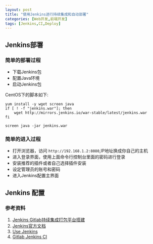```yaml
---
layout: post
title: "使用Jenkins进行持续集成和自动部署"
categories: [Web开发,前端开发]
tags: [Jenkins,CI,Deploy]
---
```


## Jenkins部署

### 简单的部署过程

+ 下载Jenkins包
+ 配置Java环境
+ 启动Jenkins包

CentOS下的脚本如下:

```shell
yum install -y wget screen java
if [ ! -f "jenkins.war"]; then
	wget http://mirrors.jenkins.io/war-stable/latest/jenkins.war
fi

screen java -jar jenkins.war 
```



### 简单的进入过程

+ 打开浏览器，访问 `http://192.168.1.2:8080`,IP地址换成你自己的主机
+ 进入登录界面，使用上面命令行控制台里面的密码进行登录
+ 安装推荐的插件或者自己选择插件安装
+ 设定管理员的账号和密码
+ 进入Jenkins配置主界面



## Jenkins 配置










### 参考资料

1. [Jenkins Gitlab持续集成打包平台搭建](http://skyseraph.com/2016/07/18/Tools/Jenkins%20Gitlab%E6%8C%81%E7%BB%AD%E9%9B%86%E6%88%90%E6%89%93%E5%8C%85%E5%B9%B3%E5%8F%B0%E6%90%AD%E5%BB%BA/)
2. [Jenkins官方文档](https://www.w3cschool.cn/jenkins/)
3. [Use Jenkins](https://wiki.jenkins.io/display/JENKINS/Use+Jenkins)
4. [Gitlab Jenkins CI](http://docs.gitlab.com/ee/integration/jenkins.html#jenkins-ci-deprecated-service)
